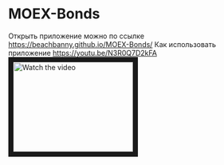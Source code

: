 # MOEX-Bonds
Открыть приложение можно по ссылке https://beachbanny.github.io/MOEX-Bonds/
Как использовать приложение https://youtu.be/N3R0Q7D2kFA
<a href="http://www.youtube.com/watch?feature=player_embedded&v=N3R0Q7D2kFA" target="_blank">
 <img src="http://img.youtube.com/vi/N3R0Q7D2kFA/mqdefault.jpg" alt="Watch the video" width="240" height="180" border="10" />
</a>
